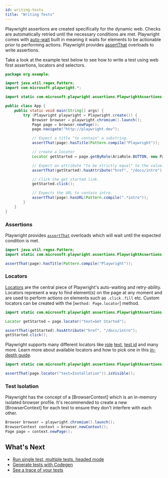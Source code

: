 ```yaml
---
id: writing-tests
title: "Writing Tests"
---
```


Playwright assertions are created specifically for the dynamic web. Checks are automatically retried until the necessary conditions are met. Playwright comes with [auto-wait](./actionability.md) built in meaning it waits for elements to be actionable prior to performing actions. Playwright provides [assertThat](./test-assertions.md) overloads to write assertions.

Take a look at the example test below to see how to write a test using web first assertions, locators and selectors.

```java
package org.example;

import java.util.regex.Pattern;
import com.microsoft.playwright.*;

import static com.microsoft.playwright.assertions.PlaywrightAssertions.assertThat;

public class App {
    public static void main(String[] args) {
        try (Playwright playwright = Playwright.create()) {
            Browser browser = playwright.chromium().launch();
            Page page = browser.newPage();
            page.navigate("http://playwright.dev");

            // Expect a title "to contain" a substring.
            assertThat(page).hasTitle(Pattern.compile("Playwright"));

            // create a locator
            Locator getStarted = page.getByRole(AriaRole.BUTTON, new Page.GetByRoleOptions().setName("Get Started"))

            // Expect an attribute "to be strictly equal" to the value.
            assertThat(getStarted).hasAttribute("href", "/docs/intro");

            // Click the get started link.
            getStarted.click();

            // Expects the URL to contain intro.
            assertThat(page).hasURL(Pattern.compile(".*intro"));
        }
    }
}
```


### Assertions

Playwright provides [`assertThat`](./test-assertions.md) overloads which will wait until the expected condition is met.

```java
import java.util.regex.Pattern;
import static com.microsoft.playwright.assertions.PlaywrightAssertions.assertThat;

assertThat(page).hasTitle(Pattern.compile("Playwright"));
```


### Locators

[Locators](./locators.md) are the central piece of Playwright's auto-waiting and retry-ability. Locators represent a way to find element(s) on the page at any moment and are used to perform actions on elements such as `.click` `.fill` etc. Custom locators can be created with the [`method: Page.locator`] method.

```java
import static com.microsoft.playwright.assertions.PlaywrightAssertions.assertThat;

Locator getStarted = page.locator("text=Get Started");

assertThat(getStarted).hasAttribute("href", "/docs/intro");
getStarted.click();
```

Playwright supports many different locators like [role](./locators.md#locate-by-role) [text](./locators.md#get-by-text), [test id](./locators.md#get-by-test-id) and many more. Learn more about available locators and how to pick one in this [in-depth guide](./locators.md).


```java
import static com.microsoft.playwright.assertions.PlaywrightAssertions.assertThat;

assertThat(page.locator("text=Installation")).isVisible();
```


### Test Isolation

Playwright has the concept of a [BrowserContext] which is an in-memory isolated browser profile. It's recommended to create a new [BrowserContext] for each test to ensure they don't interfere with each other.

```java
Browser browser = playwright.chromium().launch();
BrowserContext context = browser.newContext();
Page page = context.newPage();
```

## What's Next

- [Run single test, multiple tests, headed mode](./running-tests.md)
- [Generate tests with Codegen](./codegen.md)
- [See a trace of your tests](./trace-viewer-intro.md)